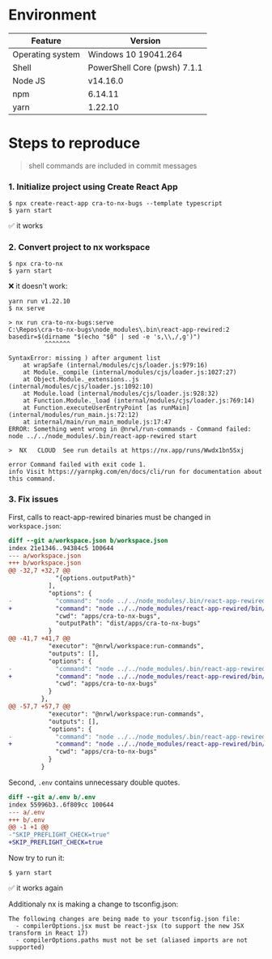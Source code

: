 # Environment
| Feature | Version |
|-|-|
| Operating system | Windows 10 19041.264 |
| Shell | PowerShell Core (pwsh) 7.1.1 |
| Node JS | v14.16.0 |
| npm | 6.14.11 |
| yarn | 1.22.10 |

# Steps to reproduce

> shell commands are included in commit messages

### 1. Initialize project using Create React App
```shell
$ npx create-react-app cra-to-nx-bugs --template typescript
$ yarn start
```
:white_check_mark: it works

### 2. Convert project to nx workspace
```shell
$ npx cra-to-nx
$ yarn start
```
:x: it doesn't work:
```
yarn run v1.22.10
$ nx serve

> nx run cra-to-nx-bugs:serve
C:\Repos\cra-to-nx-bugs\node_modules\.bin\react-app-rewired:2
basedir=$(dirname "$(echo "$0" | sed -e 's,\\,/,g')")
          ^^^^^^^

SyntaxError: missing ) after argument list
    at wrapSafe (internal/modules/cjs/loader.js:979:16)
    at Module._compile (internal/modules/cjs/loader.js:1027:27)
    at Object.Module._extensions..js (internal/modules/cjs/loader.js:1092:10)
    at Module.load (internal/modules/cjs/loader.js:928:32)
    at Function.Module._load (internal/modules/cjs/loader.js:769:14)
    at Function.executeUserEntryPoint [as runMain] (internal/modules/run_main.js:72:12)
    at internal/main/run_main_module.js:17:47
ERROR: Something went wrong in @nrwl/run-commands - Command failed: node ../../node_modules/.bin/react-app-rewired start

>  NX   CLOUD  See run details at https://nx.app/runs/Wwdx1bn5Sxj

error Command failed with exit code 1.
info Visit https://yarnpkg.com/en/docs/cli/run for documentation about this command.
```

### 3. Fix issues
First, calls to react-app-rewired binaries must be changed in `workspace.json`:
```diff
diff --git a/workspace.json b/workspace.json
index 21e1346..94384c5 100644
--- a/workspace.json
+++ b/workspace.json
@@ -32,7 +32,7 @@
             "{options.outputPath}"
           ],
           "options": {
-            "command": "node ../../node_modules/.bin/react-app-rewired build",
+            "command": "node ../../node_modules/react-app-rewired/bin/index.js build",
             "cwd": "apps/cra-to-nx-bugs",
             "outputPath": "dist/apps/cra-to-nx-bugs"
           }
@@ -41,7 +41,7 @@
           "executor": "@nrwl/workspace:run-commands",
           "outputs": [],
           "options": {
-            "command": "node ../../node_modules/.bin/react-app-rewired start",
+            "command": "node ../../node_modules/react-app-rewired/bin/index.js start",
             "cwd": "apps/cra-to-nx-bugs"
           }
         },
@@ -57,7 +57,7 @@
           "executor": "@nrwl/workspace:run-commands",
           "outputs": [],
           "options": {
-            "command": "node ../../node_modules/.bin/react-app-rewired test --watchAll=false",
+            "command": "node ../../node_modules/react-app-rewired/bin/index.js test --watchAll=false",
             "cwd": "apps/cra-to-nx-bugs"
           }
         }
```
Second, `.env` contains unnecessary double quotes.
```diff
diff --git a/.env b/.env
index 55996b3..6f809cc 100644
--- a/.env
+++ b/.env
@@ -1 +1 @@
-"SKIP_PREFLIGHT_CHECK=true" 
+SKIP_PREFLIGHT_CHECK=true
```
Now try to run it:
```shell
$ yarn start
```
:white_check_mark: it works again

Additionaly nx is making a change to tsconfig.json:
```
The following changes are being made to your tsconfig.json file:
  - compilerOptions.jsx must be react-jsx (to support the new JSX transform in React 17)
  - compilerOptions.paths must not be set (aliased imports are not supported)
```
